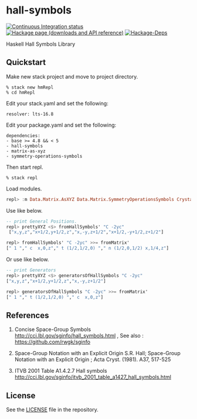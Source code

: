 # hall-symbols

[![Continuous Integration status][status-png]][status]
[![Hackage page (downloads and API reference)][hackage-png]][hackage]
[![Hackage-Deps][hackage-deps-png]][hackage-deps]

Haskell Hall Symbols Library

## Quickstart

Make new stack project and move to project directory.

```shell
% stack new hmRepl
% cd hmRepl
```

Edit your stack.yaml and set the following:

```
resolver: lts-16.8
```

Edit your package.yaml and set the following:

```
dependencies:
- base >= 4.8 && < 5
- hall-symbols
- matrix-as-xyz
- symmetry-operations-symbols
```

Then start repl.

```shell
% stack repl
```

Load modules.

```haskell
repl> :m Data.Matrix.AsXYZ Data.Matrix.SymmetryOperationsSymbols Crystallography.HallSymbols
```

Use like below.

```haskell
-- print General Positions.
repl> prettyXYZ <$> fromHallSymbols' "C -2yc"
 ["x,y,z","x+1/2,y+1/2,z","x,-y,z+1/2","x+1/2,-y+1/2,z+1/2"]

repl> fromHallSymbols' "C -2yc" >>= fromMatrix'
[" 1 "," c  x,0,z"," t (1/2,1/2,0) "," n (1/2,0,1/2) x,1/4,z"]

```

Or use like below.

```haskell
-- print Generators
repl> prettyXYZ <$> generatorsOfHallSymbols "C -2yc"
["x,y,z","x+1/2,y+1/2,z","x,-y,z+1/2"]

repl> generatorsOfHallSymbols "C -2yc" >>= fromMatrix'
[" 1 "," t (1/2,1/2,0) "," c  x,0,z"]

```

## References

1. Concise Space-Group Symbols http://cci.lbl.gov/sginfo/hall_symbols.html , See also : https://github.com/rwgk/sginfo

2. Space-Group Notation with an Explicit Origin
   S.R. Hall; Space-Group Notation with an Explicit Origin ; Acta Cryst. (1981). A37, 517-525

3. ITVB 2001 Table A1.4.2.7 Hall symbols http://cci.lbl.gov/sginfo/itvb_2001_table_a1427_hall_symbols.html

## License

See the [LICENSE](https://raw.githubusercontent.com/narumij/hall-symbols/master/LICENSE)
file in the repository.

 [hackage]: http://hackage.haskell.org/package/hall-symbols
 [hackage-png]: http://img.shields.io/hackage/v/hall-symbols.svg
 [hackage-deps]: http://packdeps.haskellers.com/reverse/hall-symbols
 [hackage-deps-png]: https://img.shields.io/hackage-deps/v/hall-symbols.svg

 [status]: http://travis-ci.org/narumij/hall-symbols?branch=master
 [status-png]: https://api.travis-ci.org/narumij/hall-symbols.svg?branch=master